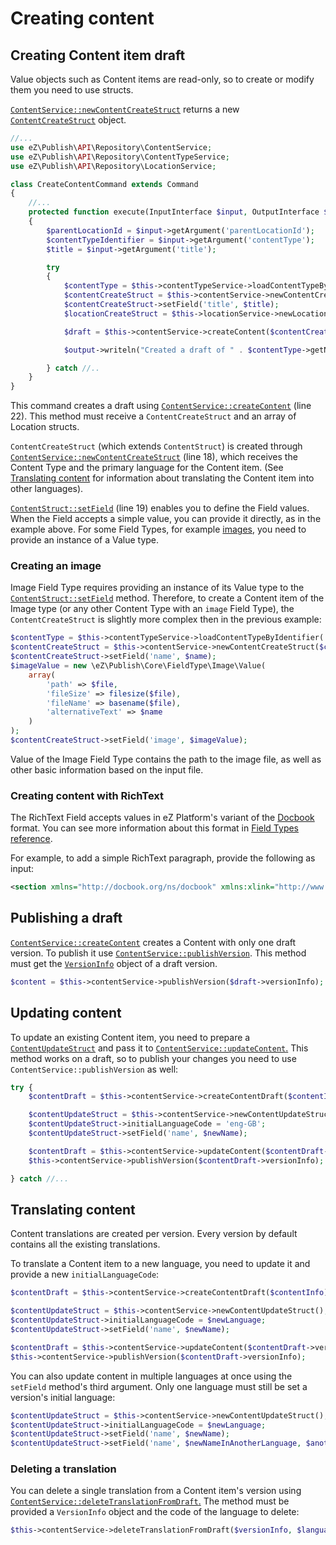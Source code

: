 # Creating content

## Creating Content item draft

Value objects such as Content items are read-only, so to create or modify them you need to use structs.

[`ContentService::newContentCreateStruct`](https://github.com/ezsystems/ezpublish-kernel/blob/v7.5.3/eZ/Publish/API/Repository/ContentService.php#L486)
returns a new [`ContentCreateStruct`](https://github.com/ezsystems/ezpublish-kernel/blob/v7.5.3/eZ/Publish/API/Repository/Values/Content/ContentCreateStruct.php) object.

``` php hl_lines="18 19 22"
//...
use eZ\Publish\API\Repository\ContentService;
use eZ\Publish\API\Repository\ContentTypeService;
use eZ\Publish\API\Repository\LocationService;

class CreateContentCommand extends Command
{
    //...
    protected function execute(InputInterface $input, OutputInterface $output)
    {
        $parentLocationId = $input->getArgument('parentLocationId');
        $contentTypeIdentifier = $input->getArgument('contentType');
        $title = $input->getArgument('title');

        try
        {
            $contentType = $this->contentTypeService->loadContentTypeByIdentifier($contentTypeIdentifier);
            $contentCreateStruct = $this->contentService->newContentCreateStruct($contentType, 'eng-GB');
            $contentCreateStruct->setField('title', $title);
            $locationCreateStruct = $this->locationService->newLocationCreateStruct($parentLocationId);

            $draft = $this->contentService->createContent($contentCreateStruct, [$locationCreateStruct]);

            $output->writeln("Created a draft of " . $contentType->getName() . " with name " . $draft->getName());

        } catch //..
    }
}
```

This command creates a draft using [`ContentService::createContent`](https://github.com/ezsystems/ezpublish-kernel/blob/v7.5.3/eZ/Publish/API/Repository/ContentService.php#L204) (line 22).
This method must receive a `ContentCreateStruct` and an array of Location structs.

`ContentCreateStruct` (which extends `ContentStruct`) is created through [`ContentService::newContentCreateStruct`](https://github.com/ezsystems/ezpublish-kernel/blob/v7.5.3/eZ/Publish/API/Repository/ContentService.php#L486) (line 18),
which receives the Content Type and the primary language for the Content item.
(See [Translating content](#translating-content) for information about translating the Content item into other languages).

[`ContentStruct::setField`](https://github.com/ezsystems/ezpublish-kernel/blob/v7.5.3/eZ/Publish/API/Repository/Values/Content/ContentStruct.php#L31) (line 19) enables you to define the Field values.
When the Field accepts a simple value, you can provide it directly, as in the example above.
For some Field Types, for example [images](#creating-an-image), you need to provide an instance of a Value type.

### Creating an image

Image Field Type requires providing an instance of its Value type to the [`ContentStruct::setField`](https://github.com/ezsystems/ezpublish-kernel/blob/v7.5.3/eZ/Publish/API/Repository/Values/Content/ContentStruct.php#L31) method.
Therefore, to create a Content item of the Image type (or any other Content Type with an `image` Field Type),
the `ContentCreateStruct` is slightly more complex then in the previous example:

``` php
$contentType = $this->contentTypeService->loadContentTypeByIdentifier('image');
$contentCreateStruct = $this->contentService->newContentCreateStruct($contentType, 'eng-GB');
$contentCreateStruct->setField('name', $name);
$imageValue = new \eZ\Publish\Core\FieldType\Image\Value(
    array(
        'path' => $file,
        'fileSize' => filesize($file),
        'fileName' => basename($file),
        'alternativeText' => $name
    )
);
$contentCreateStruct->setField('image', $imageValue);
```

Value of the Image Field Type contains the path to the image file, as well as other basic information
based on the input file.

### Creating content with RichText

The RichText Field accepts values in eZ Platform's variant of the [Docbook](https://docbook.org/) format.
You can see more information about this format in [Field Types reference](field_type_reference.md#example-of-the-field-types-internal-format).

For example, to add a simple RichText paragraph, provide the following as input:

``` xml
<section xmlns="http://docbook.org/ns/docbook" xmlns:xlink="http://www.w3.org/1999/xlink" xmlns:ezxhtml="http://ez.no/xmlns/ezpublish/docbook/xhtml" xmlns:ezcustom="http://ez.no/xmlns/ezpublish/docbook/custom" version="5.0-variant ezpublish-1.0"><para>Description of your Content item.</para></section>
```

## Publishing a draft

[`ContentService::createContent`](https://github.com/ezsystems/ezpublish-kernel/blob/v7.5.3/eZ/Publish/API/Repository/ContentService.php#L204) creates a Content with only one draft version.
To publish it use [`ContentService::publishVersion`](https://github.com/ezsystems/ezpublish-kernel/blob/v7.5.3/eZ/Publish/API/Repository/ContentService.php#L298).
This method must get the [`VersionInfo`](https://github.com/ezsystems/ezpublish-kernel/blob/v7.5.3/eZ/Publish/API/Repository/Values/Content/VersionInfo.php) object of a draft version.

``` php
$content = $this->contentService->publishVersion($draft->versionInfo);
```

## Updating content

To update an existing Content item, you need to prepare a [`ContentUpdateStruct`](https://github.com/ezsystems/ezpublish-kernel/blob/v7.5.3/eZ/Publish/API/Repository/Values/Content/ContentUpdateStruct.php)
and pass it to [`ContentService::updateContent`.](https://github.com/ezsystems/ezpublish-kernel/blob/v7.5.3/eZ/Publish/API/Repository/ContentService.php#L276)
This method works on a draft, so to publish your changes you need to use `ContentService::publishVersion` as well:

``` php
try {
    $contentDraft = $this->contentService->createContentDraft($contentInfo);

    $contentUpdateStruct = $this->contentService->newContentUpdateStruct();
    $contentUpdateStruct->initialLanguageCode = 'eng-GB';
    $contentUpdateStruct->setField('name', $newName);

    $contentDraft = $this->contentService->updateContent($contentDraft->versionInfo, $contentUpdateStruct);
    $this->contentService->publishVersion($contentDraft->versionInfo);

} catch //...
```

## Translating content

Content translations are created per version. Every version by default contains all the existing translations.

To translate a Content item to a new language, you need to update it and provide a new `initialLanguageCode`:

``` php
$contentDraft = $this->contentService->createContentDraft($contentInfo);

$contentUpdateStruct = $this->contentService->newContentUpdateStruct();
$contentUpdateStruct->initialLanguageCode = $newLanguage;
$contentUpdateStruct->setField('name', $newName);

$contentDraft = $this->contentService->updateContent($contentDraft->versionInfo, $contentUpdateStruct);
$this->contentService->publishVersion($contentDraft->versionInfo);
```

You can also update content in multiple languages at once using the `setField` method's third argument.
Only one language must still be set a version's initial language:

``` php
$contentUpdateStruct = $this->contentService->newContentUpdateStruct();
$contentUpdateStruct->initialLanguageCode = $newLanguage;
$contentUpdateStruct->setField('name', $newName);
$contentUpdateStruct->setField('name', $newNameInAnotherLanguage, $anotherLanguage);
```

### Deleting a translation

You can delete a single translation from a Content item's version using [`ContentService::deleteTranslationFromDraft`.](https://github.com/ezsystems/ezpublish-kernel/blob/v7.5.3/eZ/Publish/API/Repository/ContentService.php#L452)
The method must be provided a `VersionInfo` object and the code of the language to delete:

``` php
$this->contentService->deleteTranslationFromDraft($versionInfo, $language);
```
